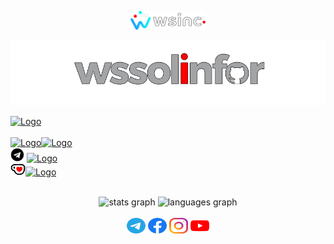 <p align="center"><a href="https://t.me/wssolinforbot?start=view_github"><img src="https://raw.githubusercontent.com/wssolinfor/WsSolInfor/refs/heads/main/logo_wsinc_matriz_git.svg" width="120" /></p>

<p align="center"><a href="https://t.me/wssolinforbot?start=view_github"><img src="https://raw.githubusercontent.com/WsSolInfor/WsSolInfor/main/logo_wssolinfor-github.png" width="1500" /></p>

[![Logo](https://img.shields.io/badge/Copyright-dd4f00?style=for-the-badge)](https://wssolinfor.github.io/WsSolInfor/LICENSE.txt)
<br><br>[![Logo](https://img.shields.io/badge/%20wsincorg-000000)](https://www.facebook.com/wssolinfor)[![Logo](https://img.shields.io/badge/online-089908)](https://www.github.com/wssolinfor)
<br>[<a href="https://t.me/wssolinforbot?start=view_github"><img src="logo_tg.png" width="22">](https://wssolinfor.github.io/WsSolInfor/WsSolInfor/main/logo_tg.png)</a> [![Logo](https://img.shields.io/badge/@wssolinfor-blue)](https://t.me/wssolinforbot?start=view_github)
<br>[<a href="https://t.me/donateswsinc_bot?start=view_github"><img src="Cofee_WS.png" width="24">](https://wssolinfor.github.io/WsSolInfor/WsSolInfor/main/Cofee_WS.png)</a>[![Logo](https://img.shields.io/badge/Contribuição-FF00A1)](https://t.me/donateswsinc_bot?start=view_github)

<br>
<div align="center">
  <img src="https://github-readme-stats.vercel.app/api?username=wssolinfor&hide_title=false&hide_rank=false&show_icons=true&include_all_commits=true&count_private=true&disable_animations=false&theme=gruvbox_light&locale=en&hide_border=false&order=1" height="150" alt="stats graph"  />

  <img src="https://github-readme-stats.vercel.app/api/top-langs?username=wssolinfor&locale=en&hide_title=false&layout=compact&card_width=320&langs_count=5&theme=gruvbox_light&hide_border=false&order=2" height="150" alt="languages graph"  />
</div>

<br>
<div align="center">
  <a href="https://t.me/wssolinforbot"><img src="https://raw.githubusercontent.com/wssolinfor/repo-wssolinfor/main/IMG/icons/social/telegram/default.svg" width="30" height="25" alt="telegram logo"/></a>
  <a href="https://facebook.com/wssolinfor"><img src="https://raw.githubusercontent.com/wssolinfor/repo-wssolinfor/main/IMG/icons/social/facebook/default.svg" width="30" height="25" alt="facebook logo"/></a>
  <a href="https://instagram.com/wssolinfor"><img src="https://raw.githubusercontent.com/wssolinfor/repo-wssolinfor/main/IMG/icons/social/instagram/default.svg" width="30" height="25" alt="instagram logo"/></a>
  <a href="https://youtube.com/@wssolinfor"><img src="https://raw.githubusercontent.com/wssolinfor/repo-wssolinfor/main/IMG/icons/social/youtube/default.svg" width="30" height="25" alt="youtube logo"/></a>
</div>
